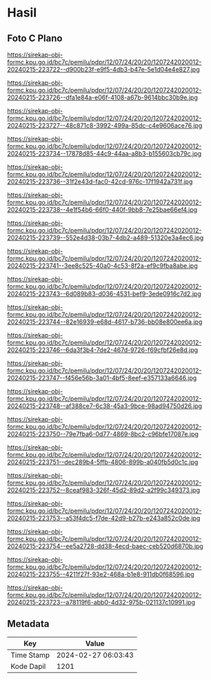 # Hasil

## Foto C Plano

https://sirekap-obj-formc.kpu.go.id/bc7c/pemilu/pdpr/12/07/24/20/20/1207242020012-20240215-223722--d900b23f-e9f5-4db3-b47e-5e1d04e4e827.jpg

https://sirekap-obj-formc.kpu.go.id/bc7c/pemilu/pdpr/12/07/24/20/20/1207242020012-20240215-223726--dfa1e84a-e06f-4108-a67b-9614bbc30b9e.jpg

https://sirekap-obj-formc.kpu.go.id/bc7c/pemilu/pdpr/12/07/24/20/20/1207242020012-20240215-223727--48c871c8-3992-499a-85dc-c4e9606ace76.jpg

https://sirekap-obj-formc.kpu.go.id/bc7c/pemilu/pdpr/12/07/24/20/20/1207242020012-20240215-223734--17878d85-44c9-44aa-a8b3-b155603cb79c.jpg

https://sirekap-obj-formc.kpu.go.id/bc7c/pemilu/pdpr/12/07/24/20/20/1207242020012-20240215-223736--31f2e43d-fac0-42cd-976c-17f1942a731f.jpg

https://sirekap-obj-formc.kpu.go.id/bc7c/pemilu/pdpr/12/07/24/20/20/1207242020012-20240215-223738--4e1f54b6-66f0-440f-9bb8-7e25bae66ef4.jpg

https://sirekap-obj-formc.kpu.go.id/bc7c/pemilu/pdpr/12/07/24/20/20/1207242020012-20240215-223739--552e4d38-03b7-4db2-a489-51320e3a4ec6.jpg

https://sirekap-obj-formc.kpu.go.id/bc7c/pemilu/pdpr/12/07/24/20/20/1207242020012-20240215-223741--3ee8c525-40a0-4c53-8f2a-ef9c9fba8abe.jpg

https://sirekap-obj-formc.kpu.go.id/bc7c/pemilu/pdpr/12/07/24/20/20/1207242020012-20240215-223743--6d089b83-d036-4531-bef9-3ede0916c7d2.jpg

https://sirekap-obj-formc.kpu.go.id/bc7c/pemilu/pdpr/12/07/24/20/20/1207242020012-20240215-223744--82e16939-e68d-4617-b736-bb08e800ee6a.jpg

https://sirekap-obj-formc.kpu.go.id/bc7c/pemilu/pdpr/12/07/24/20/20/1207242020012-20240215-223746--6da3f3b4-7de2-467d-9726-f69cfbf26e8d.jpg

https://sirekap-obj-formc.kpu.go.id/bc7c/pemilu/pdpr/12/07/24/20/20/1207242020012-20240215-223747--f456e56b-3a01-4bf5-8eef-e357133a6646.jpg

https://sirekap-obj-formc.kpu.go.id/bc7c/pemilu/pdpr/12/07/24/20/20/1207242020012-20240215-223748--af388ce7-6c38-45a3-9bce-98ad94750d26.jpg

https://sirekap-obj-formc.kpu.go.id/bc7c/pemilu/pdpr/12/07/24/20/20/1207242020012-20240215-223750--79e7fba6-0d77-4869-8bc2-c96bfe17087e.jpg

https://sirekap-obj-formc.kpu.go.id/bc7c/pemilu/pdpr/12/07/24/20/20/1207242020012-20240215-223751--dec289b4-5ffb-4806-899b-a040fb5d0c1c.jpg

https://sirekap-obj-formc.kpu.go.id/bc7c/pemilu/pdpr/12/07/24/20/20/1207242020012-20240215-223752--8ceaf983-326f-45d2-89d2-a2f99c349373.jpg

https://sirekap-obj-formc.kpu.go.id/bc7c/pemilu/pdpr/12/07/24/20/20/1207242020012-20240215-223753--a53f4dc5-f7de-42d9-b27b-e243a852c0de.jpg

https://sirekap-obj-formc.kpu.go.id/bc7c/pemilu/pdpr/12/07/24/20/20/1207242020012-20240215-223754--ee5a2728-dd38-4ecd-baec-ceb520d6870b.jpg

https://sirekap-obj-formc.kpu.go.id/bc7c/pemilu/pdpr/12/07/24/20/20/1207242020012-20240215-223755--4211f27f-93e2-468a-b1e8-911db0f68596.jpg

https://sirekap-obj-formc.kpu.go.id/bc7c/pemilu/pdpr/12/07/24/20/20/1207242020012-20240215-223723--a78119f6-abb0-4d32-975b-021137c10991.jpg


## Metadata

| Key        | Value               |
| ---------- | ------------------- |
| Time Stamp | 2024-02-27 06:03:43 |
| Kode Dapil | 1201                |



